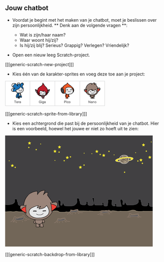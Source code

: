 ## Jouw chatbot

+ Voordat je begint met het maken van je chatbot, moet je beslissen over zijn persoonlijkheid. ** Denk aan de volgende vragen **:
    
    + Wat is zijn/haar naam?
    + Waar woont hij/zij?
    + Is hij/zij blij? Serieus? Grappig? Verlegen? Vriendelijk?

+ Open een nieuw leeg Scratch-project.

[[[generic-scratch-new-project]]]

+ Kies één van de karakter-sprites en voeg deze toe aan je project:

![Choose a character](images/chatbot-characters.png)

[[[generic-scratch-sprite-from-library]]]

+ Kies een achtergrond die past bij de persoonlijkheid van je chatbot. Hier is een voorbeeld, hoewel het jouwe er niet zo hoeft uit te zien:

![Choose a backdrop](images/chatbot-backdrop.png)

[[[generic-scratch-backdrop-from-library]]]